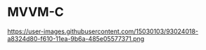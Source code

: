 # MVVM-C

https://user-images.githubusercontent.com/15030103/93024018-a8324d80-f610-11ea-9b6a-485e05577371.png
